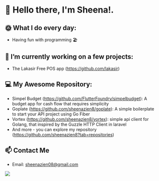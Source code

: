 # 👋 Hello there, I'm Sheena!.

## 🌞 What I do every day: 
* Having fun with programming 🏖️

## 🔭 I’m currently working on a few projects:
* The Lakasir Free POS app (https://github.com/lakasir)

## 💻 My Awesome Repository:
* Simpel Budget (https://github.com/FlutterFoundry/simpelbudget): A budget app for cash flow that requires simplicity
* Goplate (https://github.com/sheenazien8/goplate): A simple boilerplate to start your API project using Go Fiber
* Vortex (https://github.com/sheenazien8/vortex): simple api client for Golang, that inspired by the Guzzle HTTP Client in laravel
* And more - you can explore my repository (https://github.com/sheenazien8?tab=repositories)

## 📫 Contact Me
* Email: sheenazien08@gmail.com

![](https://komarev.com/ghpvc/?username=sheenazien8&color=green)
